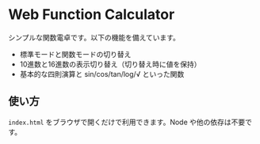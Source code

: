 # Web Function Calculator

シンプルな関数電卓です。以下の機能を備えています。

- 標準モードと関数モードの切り替え
- 10進数と16進数の表示切り替え（切り替え時に値を保持）
- 基本的な四則演算と sin/cos/tan/log/√ といった関数

## 使い方

`index.html` をブラウザで開くだけで利用できます。Node や他の依存は不要です。
